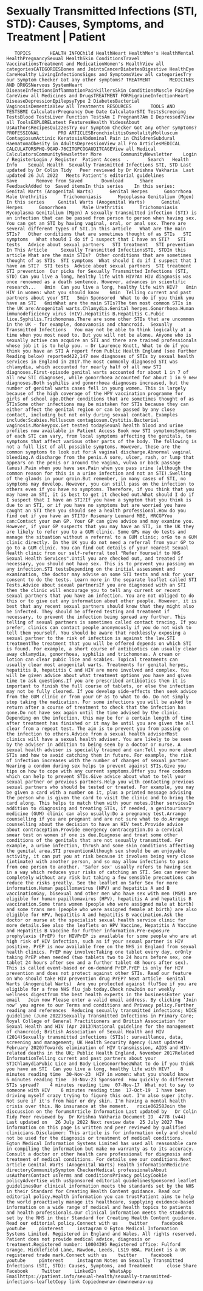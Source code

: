# Sexually Transmitted Infections (STI, STD): Causes, Symptoms, and Treatment | Patient

       TOPICS       HEALTH INFOChild HealthHeart HealthMen's HealthMental HealthPregnancySexual HealthSkin ConditionsTravel VaccinationsTreatment and MedicationWomen's HealthView all categoriesCATEGORIESBones and JointsCancerDiabetesDigestive HealthEye CareHealthy LivingInfectionsSigns and SymptomsView all categoriesTry our Symptom Checker Got any other symptoms? TREATMENT       MEDICINES AND DRUGSNervous SystemHeart DiseaseInfectionsInflammationPainkillersSkin ConditionsMuscle PainEye CareView all Medicines and DrugsTREATMENT FORMigraineInfectionHeart DiseaseDepressionEpilepsyType 2 DiabetesBacterial VaginosisDementiaView all Treatments RESOURCES       TOOLS AND TESTSBMI CalculatorPregnancy Due Date CalculatorSTI TestsScreening TestsBlood TestsLiver Function TestsAm I Pregnant?Am I Depressed?View all ToolsEXPLORELatest FeaturesHealth VideosAbout UsAuthorsRecipesQuizzesTry our Symptom Checker Got any other symptoms? PROFESSIONAL       PRO ARTICLESBronchiolitisOsmolalityMolluscum ContagiosumActinic KeratosisAbdominal Pain in ChildrenSubdural HaematomaObesity in AdultsDepressionView all Pro ArticlesMEDICAL CALCULATORSPHQ-9GAD-76CITGPCOGAUDITCAGEView all Medical CalculatorsCommunityNewsletter More       CommunityNewsletter    Login / RegisterLogin / Register  Patient Access  .       Search   Health Info    Sexual Health  Sexually Transmitted Infections STI, STD Last updated by Dr Colin Tidy   Peer reviewed by Dr Krishna Vakharia  Last updated 26 Jul 2022   Meets Patient’s editorial guidelines            Save       Remove from Saved       Download      Share      FeedbackAdded to  Saved itemsIn this series    In this series:     Genital Warts (Anogenital Warts)      Genital Herpes      Gonorrhoea      Male Urethritis      Trichomoniasis      Mycoplasma Genitalium (Mgen) In this series     Genital Warts (Anogenital Warts)      Genital Herpes      Gonorrhoea      Male Urethritis      Trichomoniasis      Mycoplasma Genitalium (Mgen) A sexually transmitted infection (STI) is an infection that can be passed from person to person when having sex. You can get an STI by having vaginal, oral, or anal sex. There are several different types of STI.In this article   What are the main STIs?   Other conditions that are sometimes thought of as STIs   STI symptoms   What should I do if I suspect that I have an STI?   STI tests   Advice about sexual partners   STI treatment   STI prevention In This Article     Sexually Transmitted InfectionsSTI, STDIn this article What are the main STIs?  Other conditions that are sometimes thought of as STIs  STI symptoms  What should I do if I suspect that I have an STI?  STI tests  Advice about sexual partners  STI treatment  STI prevention  Our picks for Sexually Transmitted Infections (STI, STD) Can you live a long, healthy life with HIV?An HIV diagnosis was once renowned as a death sentence. However, advances in scientific research...   8min  Can you live a long, healthy life with HIV?   8min  HIV in women: what you should know    6min  Telling current and past partners about your STI   5min Sponsored  What to do if you think you have an STI   6minWhat are the main STIs?The ten most common STIs in the UK are:Anogenital warts.Chlamydia.Genital herpes.Gonorrhoea.Human immunodeficiency virus (HIV).Hepatitis B.Hepatitis C.Pubic lice.Syphilis.Trichomonas.There are some other STIs that are uncommon in the UK - for example, donovanosis and chancroid.  Sexually Transmitted Infections   You may not be able to think logically at a time when you most need to. But you will not be alone. Anyone who is sexually active can acquire an STI and there are trained professionals whose job it is to help you. — Dr Laurence Knott, What to do if you think you have an STI A report from Public Health England (see Further Reading below) reported422,147 new diagnoses of STIs by sexual health services in England in 2017.The most commonly diagnosed STI was chlamydia, which accounted for nearly half of all new STI diagnoses.First-episode genital warts accounted for about 1 in 7 of all new STI diagnoses, while gonorrhoea accounted for about 1 in 9 new diagnoses.Both syphilis and gonorrhoea diagnoses increased, but the number of genital warts cases fell in young women. This is largely because of the high coverage of the HPV vaccination programme for girls of school age.Other conditions that are sometimes thought of as STIsSome other infections may be mistaken for STIs because they can either affect the genital region or can be passed by any close contact, including but not only during sexual contact. Examples include:Scabies.Molluscum contagiosum.Cystitis.Bacterial vaginosis.Monkeypox.Get tested todaySexual health blood and urine profiles now available in Patient Access Book now STI symptomsSymptoms of each STI can vary, from local symptoms affecting the genitals, to symptoms that affect various other parts of the body. The following is not a full list of all possible symptoms. However, these are the common symptoms to look out for:A vaginal discharge.Abnormal vaginal bleeding.A discharge from the penis.A sore, ulcer, rash, or lump that appears on the penis or around the vagina, vulva or back passage (anus).Pain when you have sex.Pain when you pass urine (although the common reason for this is a urine infection and not an STI).Swelling of the glands in your groin.But remember, in many cases of STI, no symptoms may develop. However, you can still pass on the infection to others even if you have no symptoms. Therefore, if you think that you may have an STI, it is best to get it checked out.What should I do if I suspect that I have an STI?If you have a symptom that you think is due to an STI, or if you have no symptoms but are worried you have caught an STI then you should see a health professional.How do you find out if you have an STI?Dr Rosemary Leonard MBE, MRCGPYou can:Contact your own GP. Your GP can give advice and may examine you. However, if your GP suspects that you may have an STI, in the UK they are likely to refer you to a GUM clinic. Some GPs may do tests and manage the situation without a referral to a GUM clinic; orGo to a GUM clinic directly. In the UK you do not need a referral from your GP to go to a GUM clinic. You can find out details of your nearest Sexual Health clinic from our self-referral tool "Refer Yourself to NHS Sexual Health Services".Until you are checked out, and treated if necessary, you should not have sex. This is to prevent you passing on any infection.STI testsDepending on the initial assessment and examination, the doctor may advise on some STI tests and ask for your consent to do the tests. Learn more in the separate leaflet called STI Tests.Advice about sexual partnersIf you are diagnosed with an STI then the clinic will encourage you to tell any current or recent sexual partners that you have an infection. You are not obliged to do this or to give out any information about other people. However, it is best that any recent sexual partners should know that they might also be infected. They should be offered testing and treatment if necessary, to prevent the infection being spread any further. This telling of sexual partners is sometimes called contact tracing. If you prefer, clinics can contact people anonymously if you do not wish to tell them yourself. You should be aware that recklessly exposing a sexual partner to the risk of infection is against the law.STI treatmentThe treatment that you will be offered depends on which STI is found. For example, a short course of antibiotics can usually clear away chlamydia, gonorrhoea, syphilis and trichomonas. A cream or lotion can clear pubic lice and scabies. Topical treatments can usually clear most anogenital warts. Treatments for genital herpes, hepatitis B, hepatitis C and HIV are more involved and complex. You will be given advice about what treatment options you have and given time to ask questions.If you are prescribed antibiotics then it is important to finish the full course of tablets, or else the infection may not be fully cleared. If you develop side-effects then seek advice from the GUM clinic or from your GP as to what to do. Do not simply stop taking the medication. For some infections you will be asked to return after a course of treatment to check that the infection has gone.Do not have sex again until the time advised by the clinic. Depending on the infection, this may be for a certain length of time after treatment has finished or it may be until you are given the all clear from a repeat test. The aim is to prevent you from passing on the infection to others.Advice from a sexual health adviserMost clinics will have a sexual health adviser. You are likely to be seen by the adviser in addition to being seen by a doctor or nurse. A sexual health adviser is specially trained and can:Tell you more about STIs and how to avoid catching them in future. For example, the risk of infection increases with the number of changes of sexual partner. Wearing a condom during sex helps to prevent against STIs.Give you tips on how to cope with any current symptoms.Offer you free condoms which can help to prevent STIs.Give advice about what to tell your sexual partner or previous partners.Help you with contacting previous sexual partners who should be tested or treated. For example, you may be given a card with a number on it, plus a printed message advising the person who is given the card to visit the clinic and to bring the card along. This helps to match them with your notes.Other servicesIn addition to diagnosing and treating STIs, if needed, a genitourinary medicine (GUM) clinic can also usually:Do a pregnancy test.Arrange counselling if you are pregnant and are not sure what to do.Arrange counselling about the decision to have an HIV test.Provide advice about contraception.Provide emergency contraception.Do a cervical smear test on women if one is due.Diagnose and treat some other conditions of the genitals that are not sexually transmitted. For example, a urine infection, thrush and some skin conditions affecting the genital area.STI preventionAlthough sex should be an enjoyable activity, it can put you at risk because it involves being very close (intimate) with another person, and so may allow infections to pass from one person to another. 'Safer sex' usually refers to having sex in a way which reduces your risks of catching an STI. Sex can never be completely without any risk but taking a few sensible precautions can reduce the risks greatly. See the leaflet on Safer Sex for more information.Human papillomavirus (HPV) and hepatitis A and B vaccinationGay, bisexual and other men who have sex with men (MSM) are eligible for human papillomavirus (HPV), hepatitis A and hepatitis B vaccination.Some trans women (people who were assigned male at birth) and some trans men (people who were assigned female at birth) are also eligible for HPV, hepatitis A and hepatitis B vaccination.Ask the doctor or nurse at the specialist sexual health service clinic for more details.See also the leaflets on HPV Vaccine, Hepatitis A Vaccine and Hepatitis B Vaccine for further information.Pre-exposure prophylaxis (PrEP) for HIVPrEP is available for some people who are at high risk of HIV infection, such as if your sexual partner is HIV positive. PrEP is now available free on the NHS in England from sexual health clinics. PrEP may involve:Taking one tablet every day, orOnly taking PrEP when needed (two tablets two to 24 hours before sex, one tablet 24 hours after sex and a further tablet 48 hours after sex). This is called event-based or on-demand PrEP.PrEP is only for HIV prevention and does not protect against other STIs. Read our feature on Who should take HIV prevention drug PrEP? Next article  Genital Warts (Anogenital Warts)  Are you protected against flu?See if you are eligible for a free NHS flu jab today.Check nowJoin our weekly wellness digestfrom the best health experts in the businessEnter your email   Join now Please enter a valid email address. By clicking ‘Join now’ you agree to our Terms and conditions and Privacy policy.Further reading and references  Reducing sexually transmitted infections; NICE guideline (June 2022)Sexually Transmitted Infections in Primary Care; Royal College of General Practitioners and British Association for Sexual Health and HIV (Apr 2013)National guideline for the management of chancroid; British Association of Sexual Health and HIV (2014)Sexually transmitted infections (STIs): surveillance, data, screening and management; UK Health Security Agency (Last updated February 2020)Towards elimination of HIV transmission, AIDS and HIV-related deaths in the UK; Public Health England, November 2017Related InformationTelling current and past partners about your STIChlamydiaPubic Lice and Body LiceGonorrhoeaWhat to do if you think you have an STI  Can you live a long, healthy life with HIV?    8 minutes reading time  30-Nov-23  HIV in women: what you should know     6 minutes reading time  30-Nov-23 Sponsored  How quickly do different STIs spread?    4 minutes reading time  07-Nov-17  What not to say to someone with HIV    6 minutes reading time  17-Oct-19  I have been driving myself crazy trying to figure this out. I'm also super itchy. Not sure if it's from hair or dry skin. I'm having a mental health crisis over this. No insurance at the moment.   roxie06258Join the discussion on the forumsArticle Information Last updated by   Dr Colin Tidy Peer reviewed by  Dr Krishna Vakharia Document ID  4778 (v44)  Last updated on   26 July 2022 Next review date  25 July 2027 The information on this page is written and peer reviewed by qualified clinicians.Disclaimer: This article is for information only and should not be used for the diagnosis or treatment of medical conditions. Egton Medical Information Systems Limited has used all reasonable care in compiling the information but make no warranty as to its accuracy. Consult a doctor or other health care professional for diagnosis and treatment of medical conditions. For details see our conditions.Next article Genital Warts (Anogenital Warts) Health informationMedicine directoryCommunitySymptom CheckerMedical professionalsAbout usAuthorsContact usTerms and conditionsPrivacy policyCookie policyAdvertise with usSponsored editorial guidelinesSponsored leaflet guidelinesOur clinical information meets the standards set by the NHS in their Standard for Creating Health Content guidance. Read our editorial policy.Health information you can trustPatient aims to help the world proactively manage its healthcare, supplying evidence-based information on a wide range of medical and health topics to patients and health professionals.Our clinical information meets the standards set by the NHS in their Standard for Creating Health Content guidance. Read our editorial policy.Connect with us    twitter     facebook     youtube     pinterest     instagram © Egton Medical Information Systems Limited. Registered in England and Wales. All rights reserved. Patient does not provide medical advice, diagnosis or treatment.Registered number: 10004395 Registered office: Fulford Grange, Micklefield Lane, Rawdon, Leeds, LS19 6BA. Patient is a UK registered trade mark.Connect with us    twitter     facebook     youtube     pinterest     instagram Notes on Sexually Transmitted Infections (STI, STD): Causes, Symptoms, and Treatment     close Share          Facebook     Twitter     LinkedIn     WhatsApp     Emailhttps://patient.info/sexual-health/sexually-transmitted-infections-leafletCopy link Copiednewnav-downnewnav-up



